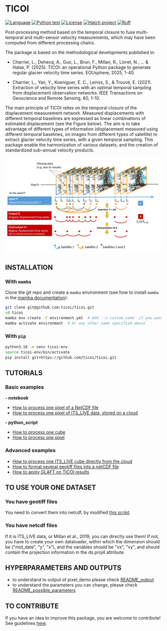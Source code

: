 # TICOI

[![Language](https://img.shields.io/badge/python-3.10%2B-blue.svg?style=flat-square)](https://www.python.org/)
[![Python test](https://github.com/ticoi/ticoi/actions/workflows/python-app.yml/badge.svg?branch=main)](https://github.com/ticoi/ticoi/actions/workflows/python-app.yml)
[![License](https://img.shields.io/badge/license-GPLv3+-blue.svg?style=flat-square)](https://github.com/ticoi/ticoi/blob/main/LICENSE)
[![Hatch project](https://img.shields.io/badge/%F0%9F%A5%9A-Hatch-4051b5.svg)](https://github.com/pypa/hatch)
[![Ruff](https://img.shields.io/endpoint?url=https://raw.githubusercontent.com/astral-sh/ruff/main/assets/badge/v2.json)](https://github.com/astral-sh/ruff)

Post-processing method based on the temporal closure to fuse multi-temporal and multi-sensor velocity measurements,
which may have been computed from different processing chains.

The package is based on the methodological developments published in:

- Charrier, L., Dehecq, A., Guo, L., Brun, F., Millan, R., Lioret, N., ... & Halas, P. (2025). TICOI: an operational
Python package to generate regular glacier velocity time series. EGUsphere, 2025, 1-40.

- Charrier, L., Yan, Y., Koeniguer, E. C., Leinss, S., & Trouvé, E. (2021). Extraction of velocity time series with an
optimal temporal sampling from displacement observation networks. IEEE Transactions on Geoscience and Remote Sensing,
60, 1-10.

The main principle of TICOI relies on the temporal closure of the displacement measurement network.
Measured displacements with different temporal baselines are expressed as linear combinations of estimated
displacement (see the Figure below).
The aim is to take advantage of different types of information (displacement measured using different temporal
baselines,
on images from different types of satellite) to extract glacier velocity time series, with a given temporal sampling.
This package enable the
harmonization of various datasets, and the creation of standardized sub-annual velocity products.

<p align="center">
  <img src="examples/image/Temporal_closure.png" alt="Temporal_closure" width="800"/>
</p>

## INSTALLATION

### With `mamba`

Clone the git repo and create a `mamba` environment (see how to install `mamba` in
the [mamba documentation](https://mamba.readthedocs.io/en/latest/)):

```bash
git clone git@github.com:ticoi/ticoi.git
cd ticoi
mamba env create -f environment.yml  # Add '-n custom_name' if you want.
mamba activate environment  # Or any other name specified above
```

### With `pip`

```bash
python3.10 -m venv ticoi-env
source ticoi-env/bin/activate
pip install git+https://github.com/ticoi/ticoi.git
```

## TUTORIALS

### Basic examples

**- notebook**

* [How to process one pixel of a NetCDF file](/home/charriel/Documents/Scripts_dossier/ticoi_lch/examples/basic/notebook/pixel_demo_local_ncdata.ipynb)
* [How to process one pixel of ITS_LIVE data, stored on a cloud](/home/charriel/Documents/Scripts_dossier/ticoi_lch/examples/basic/notebook/pixel_demo_its_live_on_cloud.ipynb)

**- python_script**

* [How to process one cube](/home/charriel/Documents/Scripts_dossier/ticoi_lch/examples/basic/python_script/cube_ticoi_demo.py)
* [How to process one pixel](/home/charriel/Documents/Scripts_dossier/ticoi_lch/examples/basic/python_script/pixel_ticoi_demo.py)

### Advanced examples

* [How to process one ITS_LIVE cube directly from the cloud](/home/charriel/Documents/Scripts_dossier/ticoi_lch/examples/advanced/cube_ticoi_demo_its_live.py)
* [How to format several geotiff files into a netCDF file](/home/charriel/Documents/Scripts_dossier/ticoi_lch/examples/advanced/cube_prep_from_geotiff.py)
* [How to apply GLAFT on TICOI results](/home/charriel/Documents/Scripts_dossier/ticoi_lch/examples/advanced/glaft_for_ticoi_results.py)

## TO USE YOUR ONE DATASET

### You have geotiff files

You need to convert them into netcdf, by
modified [this script](/home/charriel/Documents/Scripts_dossier/ticoi_lch/examples/advanced/cube_prep_from_geotiff.py).

### You have netcdf files

If it is ITS_LIVE data, or Millan et al., 2019, you can directly use them!
If not, you have to create your own dataloader, within which the dimension should be ("mid_date", "y", "x"), and the
variables should be "vx", "vy", and should contain the projection information in the ds.proj4 attribute.

## HYPERPARAMETERS AND OUTPUTS

* to understand to output of pixel_demo please
  check [README_output](/home/charriel/Documents/Scripts_dossier/ticoi_lch/README_output.md)
* to understand the parameters you can change, please
  check [README_possible_parameters](/home/charriel/Documents/Scripts_dossier/ticoi_lch/README_possible_parameters.md)


## TO CONTRIBUTE

If you have an idea to improve this package, you are welcome to contribute! See guidelines [here](/home/charriel/Documents/Scripts_dossier/ticoi_lch/CONTRIBUTING.md). 

[packaging guide]: https://packaging.python.org

[distribution tutorial]: https://packaging.python.org/tutorials/packaging-projects/

[src]: https://github.com/pypa/sampleproject

[rst]: http://docutils.sourceforge.net/rst.html

[md]: https://tools.ietf.org/html/rfc7764#section-3.5 "CommonMark variant"

[md use]: https://packaging.python.org/specifications/core-metadata/#description-content-type-optional
